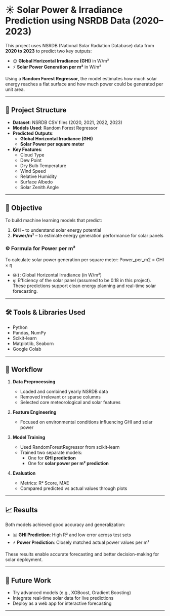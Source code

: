 # ☀️ Solar Power & Irradiance Prediction using NSRDB Data (2020–2023)

This project uses NSRDB (National Solar Radiation Database) data from **2020 to 2023** to predict two key outputs:

- 🌞 **Global Horizontal Irradiance (GHI)** in W/m²  
- ⚡ **Solar Power Generation per m²** in W/m²  

Using a **Random Forest Regressor**, the model estimates how much solar energy reaches a flat surface and how much power could be generated per unit area.

---

## 📂 Project Structure

- **Dataset**: NSRDB CSV files (2020, 2021, 2022, 2023)
- **Models Used**: Random Forest Regressor
- **Predicted Outputs**:
  - **Global Horizontal Irradiance (GHI)**
  - **Solar Power per square meter**
- **Key Features**:
  - Cloud Type
  - Dew Point
  - Dry Bulb Temperature
  - Wind Speed
  - Relative Humidity
  - Surface Albedo
  - Solar Zenith Angle

---

## 🎯 Objective

To build machine learning models that predict:

1. **GHI** – to understand solar energy potential  
2. **Power/m²** – to estimate energy generation performance for solar panels
### ⚙️ Formula for Power per m²

To calculate solar power generation per square meter:
Power_per_m2 = GHI × η
- `GHI`: Global Horizontal Irradiance (in W/m²)  
- `η`: Efficiency of the solar panel (assumed to be 0.18 in this project).
These predictions support clean energy planning and real-time solar forecasting.

---

## 🛠️ Tools & Libraries Used

- Python
- Pandas, NumPy
- Scikit-learn
- Matplotlib, Seaborn
- Google Colab

---

## 🚀 Workflow

1. **Data Preprocessing**
   - Loaded and combined yearly NSRDB data
   - Removed irrelevant or sparse columns
   - Selected core meteorological and solar features

2. **Feature Engineering**
   - Focused on environmental conditions influencing GHI and solar power

3. **Model Training**
   - Used RandomForestRegressor from scikit-learn
   - Trained two separate models:
     - One for **GHI prediction**
     - One for **solar power per m² prediction**

4. **Evaluation**
   - Metrics: R² Score, MAE
   - Compared predicted vs actual values through plots

---

## 📈 Results

Both models achieved good accuracy and generalization:

- 📊 **GHI Prediction**: High R² and low error across test sets  
- ⚡ **Power Prediction**: Closely matched actual power values per m²

These results enable accurate forecasting and better decision-making for solar deployment.

---

## 🔮 Future Work

- Try advanced models (e.g., XGBoost, Gradient Boosting)
- Integrate real-time solar data for live predictions
- Deploy as a web app for interactive forecasting

---
